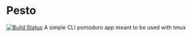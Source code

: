 # Pesto
[![Build Status](https://travis-ci.org/dmathieu/pesto.svg?branch=master)](https://travis-ci.org/dmathieu/pesto)
A simple CLI pomodoro app meant to be used with tmux

